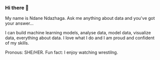 ### Hi there 👋

My name is Ndane Ndazhaga. Ask me anything about data and you've got your answer...

I can build machine learning models, analyse data, model data, visualize data, everything about data.
I love what I do and I am proud and confident of my skills.

Pronous: SHE/HER. 
Fun fact: I enjoy watching wrestilng.
<!--
**ndanni/ndanni** is a ✨ _special_ ✨ repository because its `README.md` (this file) appears on your GitHub profile.

Here are some ideas to get you started:

- 🔭 I’m currently working on ...
- 🌱 I’m currently learning ...
- 👯 I’m looking to collaborate on ...
- 🤔 I’m looking for help with ...
- 💬 Ask me about ...
- 📫 How to reach me: ...
- 😄 Pronouns: ...
- ⚡ Fun fact: ...
-->
